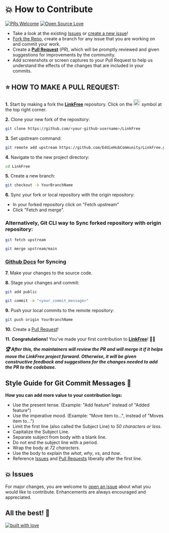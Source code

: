 # 💥 How to Contribute

[![PRs Welcome](https://img.shields.io/badge/PRs-welcome-brightgreen.svg?style=flat-square)](https://github.com/EddieHubCommunity/LinkFree/pulls)
[![Open Source Love](https://badges.frapsoft.com/os/v1/open-source.png?v=103)](https://github.com/ellerbrock/open-source-badges/)

- Take a look at the existing [Issues](https://github.com/EddieHubCommunity/LinkFree/issues) or [create a new issue](https://github.com/EddieHubCommunity/LinkFree/issues/new/choose)!
- [Fork the Repo](https://github.com/EddieHubCommunity/LinkFree/fork), create a branch for any issue that you are working on and commit your work.
- Create a **[Pull Request](https://github.com/EddieHubCommunity/LinkFree/compare)** (*PR*), which will be promptly reviewed and given suggestions for improvements by the community.
- Add screenshots or screen captures to your Pull Request to help us understand the effects of the changes that are included in your commits.


## ⭐ HOW TO MAKE A PULL REQUEST:

**1.** Start by making a fork the [**LinkFree**](https://github.com/EddieHubCommunity/LinkFree) repository. Click on the <a href="https://github.com/EddieHubCommunity/LinkFree/fork"><img src="https://i.imgur.com/G4z1kEe.png" height="21" width="21"></a> symbol at the top right corner.

**2.** Clone your new fork of the repository:

```bash
git clone https://github.com/<your-github-username>/LinkFree
```

**3.** Set upstream command:
```bash
git remote add upstream https://github.com/EddieHubCommunity/LinkFree.git
```

**4.** Navigate to the new project directory:

```bash
cd LinkFree
```

**5.** Create a new branch:
```bash
git checkout -b YourBranchName
```

**6.** Sync your fork or local repository with the origin repository:
- In your forked repository click on "Fetch upstream"
- Click "Fetch and merge".


### Alternatively, Git CLI way to Sync forked repository with origin repository:
```bash
git fetch upstream
```
```bash
git merge upstream/main
```
### [Github Docs](https://docs.github.com/en/github/collaborating-with-pull-requests/addressing-merge-conflicts/resolving-a-merge-conflict-on-github) for Syncing


**7.** Make your changes to the source code.

**8.** Stage your changes and commit:

```bash
git add public
```

```bash
git commit -m "<your_commit_message>"
```

**9.** Push your local commits to the remote repository:

```bash
git push origin YourBranchName
```

**10.** Create a [Pull Request](https://help.github.com/en/github/collaborating-with-issues-and-pull-requests/creating-a-pull-request)!

**11.** **Congratulations!** You've made your first contribution to [**LinkFree**](https://github.com/EddieHubCommunity/LinkFree/graphs/contributors)! 🙌🏼

***:trophy: After this, the maintainers will review the PR and will merge it if it helps move the LinkFree project forward. Otherwise, it will be given constructive feedback and suggestions for the changes needed to add the PR to the codebase.***

## Style Guide for Git Commit Messages :memo:

**How you can add more value to your contribution logs:**

- Use the present tense. (Example: "Add feature" instead of "Added feature")
- Use the imperative mood. (Example: "Move item to...", instead of "Moves item to...")
- Limit the first line (also called the Subject Line) to *50 characters or less*.
- Capitalize the Subject Line.
- Separate subject from body with a blank line.
- Do not end the subject line with a period.
- Wrap the body at *72 characters*.
- Use the body to explain the *what*, *why*, *vs*, and *how*.
- Reference [Issues](https://github.com/EddieHubCommunity/LinkFree/issues) and [Pull Requests](https://github.com/EddieHubCommunity/LinkFree/pulls) liberally after the first line.


## 💥 Issues
For major changes, you are welcome to [open an issue](https://github.com/EddieHubCommunity/LinkFree/issues/new/choose) about what you would like to contribute. Enhancements are always encouraged and appreciated.


## All the best! 🥇

<p align="center">

[![built with love](https://forthebadge.com/images/badges/built-with-love.svg)](https://github.com/unnati914/Care4ther-)

</p>
